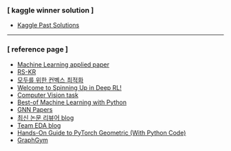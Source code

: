 ### [ kaggle winner solution ]
* <a href = "http://ndres.me/kaggle-past-solutions/"> Kaggle Past Solutions </a>
---
### [ reference page ]
* <a href = "https://github.com/eugeneyan/applied-ml"> Machine Learning applied paper </a>
* <a href = "https://root-decimal-c5d.notion.site/Recommender-System-KR-5b773a06e99145e6855bae391c94dc44"> RS-KR </a>
* <a href = "https://convex-optimization-for-all.github.io/"> 모두를 위한 컨벡스 최적화 </a> 
* <a href = "https://spinningup.openai.com/en/latest/"> Welcome to Spinning Up in Deep RL! </a>
* <a href = "https://blog.naver.com/PostView.nhn?blogId=laonple&logNo=221201915691&categoryNo=22&parentCategoryNo=0&viewDate=&currentPage=1&postListTopCurrentPage=1&from=postView"> Computer Vision task </a>
* <a href = "https://github.com/ml-tooling/best-of-ml-python"> Best-of Machine Learning with Python </a>
* <a href = "https://github.com/thunlp/GNNPapers"> GNN Papers </a>
* <a href = "https://hoya012.github.io/"> 최신 논문 리뷰어 blog </a>
* <a href = "https://github.com/choco9966/Kaggle"> Team EDA blog </a>
* <a href = "https://analyticsindiamag.com/hands-on-guide-to-pytorch-geometric-with-python-code/"> Hands-On Guide to PyTorch Geometric (With Python Code) </a>
* <a href = "https://github.com/snap-stanford/GraphGym"> GraphGym </a>
